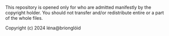 This repository is opened only for who are admitted manifestly by the copyright holder.
You should not transfer and/or redistribute entire or a part of the whole files.

Copyright (c) 2024 léna@brionglóid
